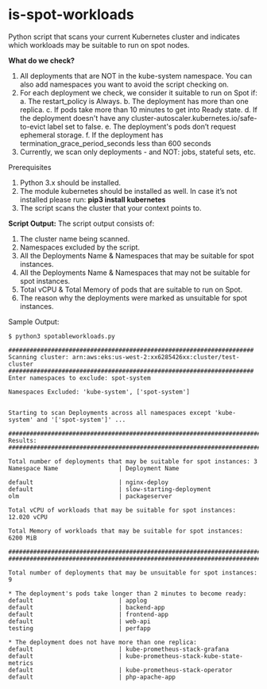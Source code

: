 # is-spot-workloads
Python script that scans your current Kubernetes cluster and indicates which workloads may be suitable to run on spot nodes.

**What do we check?**
1. All deployments that are NOT in the kube-system namespace. You can also add namespaces you want to avoid the script checking on.
2. For each deployment we check, we consider it suitable to run on Spot if:
   a. The restart_policy is Always.
   b. The deployment has more than one replica.
   c. If pods take more than 10 minutes to get into Ready state.
   d. If the deployment doesn't have any cluster-autoscaler.kubernetes.io/safe-to-evict label set to false.
   e. The deployment's pods don’t request ephemeral storage.
   f. If the deployment has termination_grace_period_seconds less than 600 seconds
3. Currently, we scan only deployments - and NOT: jobs, stateful sets, etc.

Prerequisites 
1. Python 3.x should be installed.
2. The module kubernetes should be installed as well. In case it’s not installed please run:
     **pip3 install kubernetes**
3. The script scans the cluster that your context points to.

**Script Output:**
The script output consists of:
1. The cluster name being scanned.
2. Namespaces excluded by the script.
3. All the Deployments Name & Namespaces that may be suitable for spot instances.
4. All the Deployments Name & Namespaces that may not be suitable for spot instances.
5. Total vCPU & Total Memory of pods that are suitable to run on Spot.
6. The reason why the deployments were marked as unsuitable for spot instances.

Sample Output:
```
$ python3 spotableworkloads.py

#####################################################################
Scanning cluster: arn:aws:eks:us-west-2:xx6285426xx:cluster/test-cluster
#####################################################################
Enter namespaces to exclude: spot-system

Namespaces Excluded: 'kube-system', ['spot-system']


Starting to scan Deployments across all namespaces except 'kube-system' and '['spot-system']' ...

#########################################################################
Results:
#########################################################################

Total number of deployments that may be suitable for spot instances: 3
Namespace Name                 | Deployment Name

default                        | nginx-deploy
default                        | slow-starting-deployment
olm                            | packageserver

Total vCPU of workloads that may be suitable for spot instances: 12.020 vCPU

Total Memory of workloads that may be suitable for spot instances: 6200 MiB

#########################################################################
#########################################################################

Total number of deployments that may be unsuitable for spot instances: 9

* The deployment's pods take longer than 2 minutes to become ready:
default                        | applog
default                        | backend-app
default                        | frontend-app
default                        | web-api
testing                        | perfapp

* The deployment does not have more than one replica:
default                        | kube-prometheus-stack-grafana
default                        | kube-prometheus-stack-kube-state-metrics
default                        | kube-prometheus-stack-operator
default                        | php-apache-app
```
